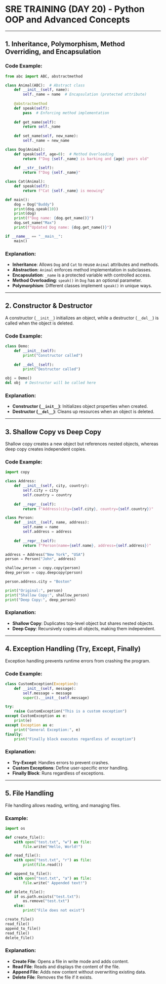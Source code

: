 # SRE TRAINING (DAY 20) - Python OOP and Advanced Concepts
---

## 1. Inheritance, Polymorphism, Method Overriding, and Encapsulation

### Code Example:
```python
from abc import ABC, abstractmethod

class Animal(ABC):  # Abstract class
    def __init__(self, name):
        self._name = name  # Encapsulation (protected attribute)
    
    @abstractmethod
    def speak(self):
        pass  # Enforcing method implementation
    
    def get_name(self):
        return self._name
    
    def set_name(self, new_name):
        self._name = new_name

class Dog(Animal):
    def speak(self, age=0):  # Method Overloading
        return f"Dog {self._name} is barking and {age} years old"
    
    def __str__(self):
        return f"Dog {self._name}"

class Cat(Animal):
    def speak(self):
        return f"Cat {self._name} is meowing"

def main():
    dog = Dog("Buddy")
    print(dog.speak(10))
    print(dog)
    print(f"Dog name: {dog.get_name()}")
    dog.set_name("Max")
    print(f"Updated Dog name: {dog.get_name()}")

if __name__ == "__main__":
    main()
```

### Explanation:
- **Inheritance**: Allows `Dog` and `Cat` to reuse `Animal` attributes and methods.
- **Abstraction**: `Animal` enforces method implementation in subclasses.
- **Encapsulation**: `_name` is a protected variable with controlled access.
- **Method Overloading**: `speak()` in `Dog` has an optional parameter.
- **Polymorphism**: Different classes implement `speak()` in unique ways.

---

## 2. Constructor & Destructor
A constructor (`__init__`) initializes an object, while a destructor (`__del__`) is called when the object is deleted.

### Code Example:
```python
class Demo:
    def __init__(self):
        print("Constructor called")
    
    def __del__(self):
        print("Destructor called")

obj = Demo()
del obj  # Destructor will be called here
```

### Explanation:
- **Constructor (`__init__`)**: Initializes object properties when created.
- **Destructor (`__del__`)**: Cleans up resources when an object is deleted.

---

## 3. Shallow Copy vs Deep Copy
Shallow copy creates a new object but references nested objects, whereas deep copy creates independent copies.

### Code Example:
```python
import copy

class Address:
    def __init__(self, city, country):
        self.city = city
        self.country = country
    
    def __repr__(self):
        return f"Address(city={self.city}, country={self.country})"

class Person:
    def __init__(self, name, address):
        self.name = name
        self.address = address
    
    def __repr__(self):
        return f"Person(name={self.name}, address={self.address})"

address = Address("New York", "USA")
person = Person("John", address)

shallow_person = copy.copy(person)
deep_person = copy.deepcopy(person)

person.address.city = "Boston"

print("Original:", person)
print("Shallow Copy:", shallow_person)
print("Deep Copy:", deep_person)
```

### Explanation:
- **Shallow Copy**: Duplicates top-level object but shares nested objects.
- **Deep Copy**: Recursively copies all objects, making them independent.

---

## 4. Exception Handling (Try, Except, Finally)
Exception handling prevents runtime errors from crashing the program.

### Code Example:
```python
class CustomException(Exception):
    def __init__(self, message):
        self.message = message
        super().__init__(self.message)

try:
    raise CustomException("This is a custom exception")
except CustomException as e:
    print(e)
except Exception as e:
    print("General Exception:", e)
finally:
    print("Finally block executes regardless of exception")
```

### Explanation:
- **Try-Except**: Handles errors to prevent crashes.
- **Custom Exceptions**: Define user-specific error handling.
- **Finally Block**: Runs regardless of exceptions.

---

## 5. File Handling
File handling allows reading, writing, and managing files.

### Example:
```python
import os

def create_file():
    with open("test.txt", "w") as file:
        file.write("Hello, World!")

def read_file():
    with open("test.txt", "r") as file:
        print(file.read())

def append_to_file():
    with open("test.txt", "a") as file:
        file.write(" Appended text!")

def delete_file():
    if os.path.exists("test.txt"):
        os.remove("test.txt")
    else:
        print("File does not exist")

create_file()
read_file()
append_to_file()
read_file()
delete_file()
```

### Explanation:
- **Create File**: Opens a file in write mode and adds content.
- **Read File**: Reads and displays the content of the file.
- **Append File**: Adds new content without overwriting existing data.
- **Delete File**: Removes the file if it exists.



